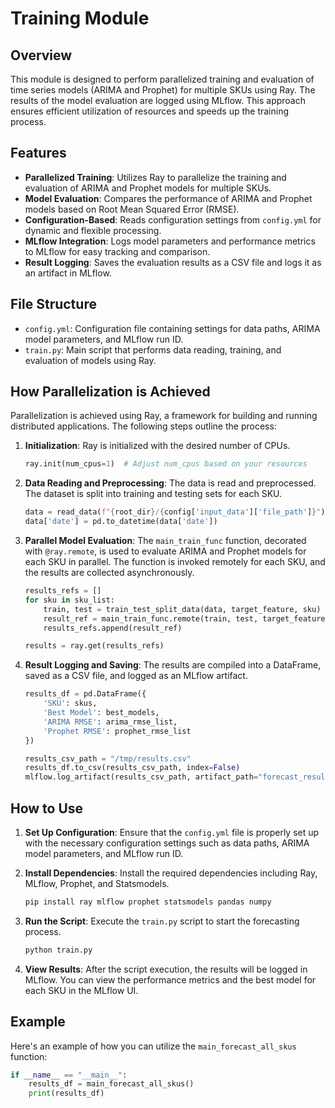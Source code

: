 # Training Module

## Overview

This module is designed to perform parallelized training and evaluation of time series models (ARIMA and Prophet) for multiple SKUs using Ray. The results of the model evaluation are logged using MLflow. This approach ensures efficient utilization of resources and speeds up the training process.

## Features

- **Parallelized Training**: Utilizes Ray to parallelize the training and evaluation of ARIMA and Prophet models for multiple SKUs.
- **Model Evaluation**: Compares the performance of ARIMA and Prophet models based on Root Mean Squared Error (RMSE).
- **Configuration-Based**: Reads configuration settings from `config.yml` for dynamic and flexible processing.
- **MLflow Integration**: Logs model parameters and performance metrics to MLflow for easy tracking and comparison.
- **Result Logging**: Saves the evaluation results as a CSV file and logs it as an artifact in MLflow.

## File Structure

- `config.yml`: Configuration file containing settings for data paths, ARIMA model parameters, and MLflow run ID.
- `train.py`: Main script that performs data reading, training, and evaluation of models using Ray.

## How Parallelization is Achieved

Parallelization is achieved using Ray, a framework for building and running distributed applications. The following steps outline the process:

1. **Initialization**: Ray is initialized with the desired number of CPUs.
    ```python
    ray.init(num_cpus=1)  # Adjust num_cpus based on your resources
    ```

2. **Data Reading and Preprocessing**: The data is read and preprocessed. The dataset is split into training and testing sets for each SKU.
    ```python
    data = read_data(f"{root_dir}/{config['input_data']['file_path']}")
    data['date'] = pd.to_datetime(data['date'])
    ```

3. **Parallel Model Evaluation**: The `main_train_func` function, decorated with `@ray.remote`, is used to evaluate ARIMA and Prophet models for each SKU in parallel. The function is invoked remotely for each SKU, and the results are collected asynchronously.
    ```python
    results_refs = []
    for sku in sku_list:
        train, test = train_test_split_data(data, target_feature, sku)
        result_ref = main_train_func.remote(train, test, target_feature, sku)
        results_refs.append(result_ref)
    
    results = ray.get(results_refs)
    ```

4. **Result Logging and Saving**: The results are compiled into a DataFrame, saved as a CSV file, and logged as an MLflow artifact.
    ```python
    results_df = pd.DataFrame({
        'SKU': skus,
        'Best Model': best_models,
        'ARIMA RMSE': arima_rmse_list,
        'Prophet RMSE': prophet_rmse_list
    })

    results_csv_path = "/tmp/results.csv"
    results_df.to_csv(results_csv_path, index=False)
    mlflow.log_artifact(results_csv_path, artifact_path="forecast_results")
    ```

## How to Use

1. **Set Up Configuration**: Ensure that the `config.yml` file is properly set up with the necessary configuration settings such as data paths, ARIMA model parameters, and MLflow run ID.

2. **Install Dependencies**: Install the required dependencies including Ray, MLflow, Prophet, and Statsmodels.
    ```bash
    pip install ray mlflow prophet statsmodels pandas numpy 
    ```

3. **Run the Script**: Execute the `train.py` script to start the forecasting process.
    ```bash
    python train.py
    ```

4. **View Results**: After the script execution, the results will be logged in MLflow. You can view the performance metrics and the best model for each SKU in the MLflow UI.

## Example

Here's an example of how you can utilize the `main_forecast_all_skus` function:
```python
if __name__ == "__main__":
    results_df = main_forecast_all_skus()
    print(results_df)
